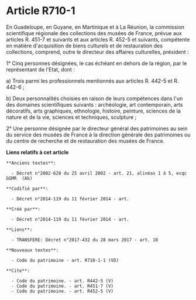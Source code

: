 # Article R710-1

En Guadeloupe, en Guyane, en Martinique et à La Réunion, la commission scientifique régionale des collections des musées de
France, prévue aux articles R. 451-7 et suivants et aux articles R. 452-5 et suivants, compétente en matière d'acquisition de
biens culturels et de restauration des collections, comprend, outre le directeur des affaires culturelles, président : 

1° Cinq personnes désignées, le cas échéant en dehors de la région, par le représentant de l'Etat, dont : 

a) Trois parmi les professionnels mentionnés aux articles R. 442-5 et R. 442-6 ; 

b) Deux personnalités choisies en raison de leurs compétences dans l'un des domaines scientifiques suivants : archéologie,
art contemporain, arts décoratifs, arts graphiques, ethnologie, histoire, peinture, sciences de la nature et de la vie,
sciences et techniques, sculpture ; 

2° Une personne désignée par le directeur général des patrimoines au sein du service des musées de France à la direction
générale des patrimoines ou du centre de recherche et de restauration des musées de France.

**Liens relatifs à cet article**

	**Anciens textes**:

	  - Décret n°2002-628 du 25 avril 2002 - art. 21, alinéas 1 à 5, ecqc GGMR  (Ab)

	**Codifié par**:

	  - Décret n°2014-119 du 11 février 2014 - art.

	**Créé par**:

	  - Décret n°2014-119 du 11 février 2014 - art.

	**Liens**:

	  - TRANSFERE: Décret n°2017-432 du 28 mars 2017 - art. 10

	**Nouveaux textes**:

	  - Code du patrimoine - art. R710-1-1 (VD)

	**Cite**:

	  - Code du patrimoine. - art. R442-5 (V)
	  - Code du patrimoine. - art. R451-7 (V)
	  - Code du patrimoine. - art. R452-5 (V)
